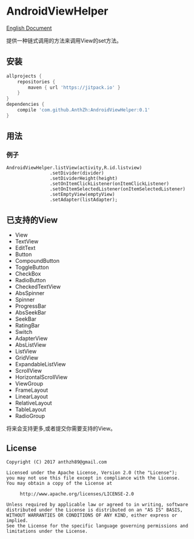 # AndroidViewHelper

[English Document](README.md)

提供一种链式调用的方法来调用View的set方法。

## 安装
```gradle
allprojects {
    repositories {
        maven { url 'https://jitpack.io' }
    }
}
dependencies {
    compile 'com.github.AnthZh:AndroidViewHelper:0.1'
}
```
## 用法
### 例子
```
AndroidViewHelper.listView(activity,R.id.listview)
                .setDivider(divider)
                .setDividerHeight(height)
                .setOnItemClickListener(onItemClickListener)
                .setOnItemSelectedListener(onItemSelectedListener)
                .setEmptyView(emptyView)
                .setAdapter(listAdapter);
```

## 已支持的View
* View
* TextView
* EditText
* Button
* CompoundButton
* ToggleButton
* CheckBox
* RadioButton
* CheckedTextView
* AbsSpinner
* Spinner
* ProgressBar
* AbsSeekBar
* SeekBar
* RatingBar
* Switch
* AdapterView
* AbsListView
* ListView
* GridView
* ExpandableListView
* ScrollView
* HorizontalScrollView
* ViewGroup
* FrameLayout
* LinearLayout
* RelativeLayout
* TableLayout
* RadioGroup

将来会支持更多,或者提交你需要支持的View。

## License

	Copyright (C) 2017 anthzh89@gmail.com

	Licensed under the Apache License, Version 2.0 (the "License");
	you may not use this file except in compliance with the License.
	You may obtain a copy of the License at

	     http://www.apache.org/licenses/LICENSE-2.0

	Unless required by applicable law or agreed to in writing, software
	distributed under the License is distributed on an "AS IS" BASIS,
	WITHOUT WARRANTIES OR CONDITIONS OF ANY KIND, either express or implied.
	See the License for the specific language governing permissions and
	limitations under the License.
